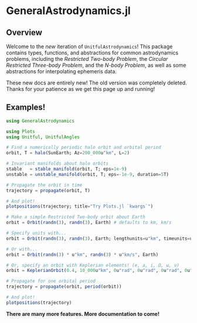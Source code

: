 # GeneralAstrodynamics.jl

## Overview

Welcome to the _new_ iteration of `UnitfulAstrodynamics`!
This package contains types, functions, and abstractions
for common astrodynamics problems, including the 
_Restricted Two-body Problem_, the 
_Circular Restricted Three-body Problem_, and the 
_N-body Problem_, as well as some abstractions 
for interpolating ephemeris data.

These new docs are entirely new! The old version was 
completely deleted. Thanks for your patience as we 
get this page up and running!

## Examples!

```julia
using GeneralAstrodynamics

using Plots
using Unitful, UnitfulAngles

# Find a numerically periodic halo orbit and orbital period
orbit, T = halo(SunEarth; Az=200_000u"km", L=2)

# Invariant manifolds about halo orbits
stable   = stable_manifold(orbit, T; eps=1e-9)
unstable = unstable_manifold(orbit, T; eps=-1e-9, duration=5T)

# Propagate the orbit in time
trajectory = propagate(orbit, T)

# And plot!
plotpositions(trajectory; title="Try Plots.jl `kwargs`")

# Make a simple Restricted Two-body orbit about Earth
orbit = Orbit(randn(3), randn(3), Earth) # defaults to km, km/s

# Specify units with...
orbit = Orbit(randn(3), randn(3), Earth; lengthunits=u"km", timeunits=u"s")

# Or with...
orbit = Orbit(randn(3) * u"km", randn(3) * u"km/s", Earth)

# Or, specify an orbit with Keplerian elements! (e, a, i, Ω, ω, ν)
orbit = KeplerianOrbit(0.4, 10_000u"km", 0u"rad", 0u"rad", 0u"rad", 0u"rad", Earth)

# Propagate for one orbital period
trajectory = propagate(orbit, period(orbit))

# And plot! 
plotpositions(trajectory)
```

__There are many more features. More documentation to come!__